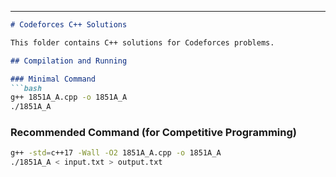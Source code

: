 
---

````markdown
# Codeforces C++ Solutions

This folder contains C++ solutions for Codeforces problems.

## Compilation and Running

### Minimal Command
```bash
g++ 1851A_A.cpp -o 1851A_A
./1851A_A
````

### Recommended Command (for Competitive Programming)

```bash
g++ -std=c++17 -Wall -O2 1851A_A.cpp -o 1851A_A
./1851A_A < input.txt > output.txt
```

```
